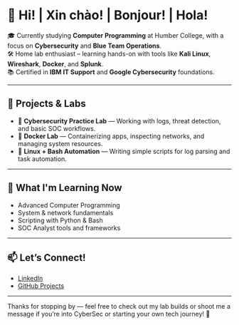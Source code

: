# 👋 Hi! | Xin chào! | Bonjour! | Hola!

🎓 Currently studying **Computer Programming** at Humber College, with a focus on **Cybersecurity** and **Blue Team Operations**.  
🛠️ Home lab enthusiast – learning hands-on with tools like **Kali Linux**, **Wireshark**, **Docker**, and **Splunk**.  
📚 Certified in **IBM IT Support** and **Google Cybersecurity** foundations.

---

## 🔧 Projects & Labs
- 🔐 **Cybersecurity Practice Lab** — Working with logs, threat detection, and basic SOC workflows.
- 🐳 **Docker Lab** — Containerizing apps, inspecting networks, and managing system resources.
- 🧪 **Linux + Bash Automation** — Writing simple scripts for log parsing and task automation.

---

## 🧠 What I'm Learning Now
- Advanced Computer Programming
- System & network fundamentals  
- Scripting with Python & Bash  
- SOC Analyst tools and frameworks  

---

## 📫 Let’s Connect!
- [LinkedIn](https://www.linkedin.com/in/khoa-lee) 
- [GitHub Projects](https://github.com/benjaminkle) 
---

Thanks for stopping by — feel free to check out my lab builds or shoot me a message if you’re into CyberSec or starting your own tech journey! 🚀
